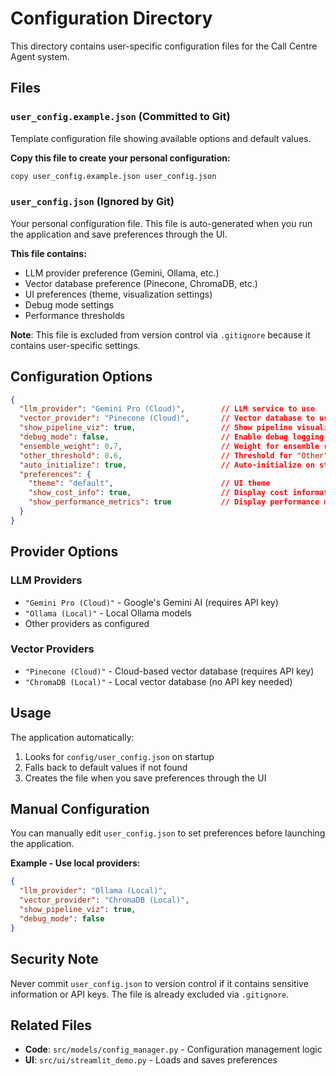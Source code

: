 # Configuration Directory

This directory contains user-specific configuration files for the Call Centre Agent system.

## Files

### `user_config.example.json` (Committed to Git)
Template configuration file showing available options and default values.

**Copy this file to create your personal configuration:**
```bash
copy user_config.example.json user_config.json
```

### `user_config.json` (Ignored by Git)
Your personal configuration file. This file is auto-generated when you run the application and save preferences through the UI.

**This file contains:**
- LLM provider preference (Gemini, Ollama, etc.)
- Vector database preference (Pinecone, ChromaDB, etc.)
- UI preferences (theme, visualization settings)
- Debug mode settings
- Performance thresholds

**Note**: This file is excluded from version control via `.gitignore` because it contains user-specific settings.

## Configuration Options

```json
{
  "llm_provider": "Gemini Pro (Cloud)",        // LLM service to use
  "vector_provider": "Pinecone (Cloud)",       // Vector database to use
  "show_pipeline_viz": true,                   // Show pipeline visualization
  "debug_mode": false,                         // Enable debug logging
  "ensemble_weight": 0.7,                      // Weight for ensemble routing
  "other_threshold": 0.6,                      // Threshold for "Other" category
  "auto_initialize": true,                     // Auto-initialize on startup
  "preferences": {
    "theme": "default",                        // UI theme
    "show_cost_info": true,                    // Display cost information
    "show_performance_metrics": true           // Display performance metrics
  }
}
```

## Provider Options

### LLM Providers
- `"Gemini Pro (Cloud)"` - Google's Gemini AI (requires API key)
- `"Ollama (Local)"` - Local Ollama models
- Other providers as configured

### Vector Providers
- `"Pinecone (Cloud)"` - Cloud-based vector database (requires API key)
- `"ChromaDB (Local)"` - Local vector database (no API key needed)

## Usage

The application automatically:
1. Looks for `config/user_config.json` on startup
2. Falls back to default values if not found
3. Creates the file when you save preferences through the UI

## Manual Configuration

You can manually edit `user_config.json` to set preferences before launching the application.

**Example - Use local providers:**
```json
{
  "llm_provider": "Ollama (Local)",
  "vector_provider": "ChromaDB (Local)",
  "show_pipeline_viz": true,
  "debug_mode": false
}
```

## Security Note

Never commit `user_config.json` to version control if it contains sensitive information or API keys. The file is already excluded via `.gitignore`.

## Related Files

- **Code**: `src/models/config_manager.py` - Configuration management logic
- **UI**: `src/ui/streamlit_demo.py` - Loads and saves preferences
